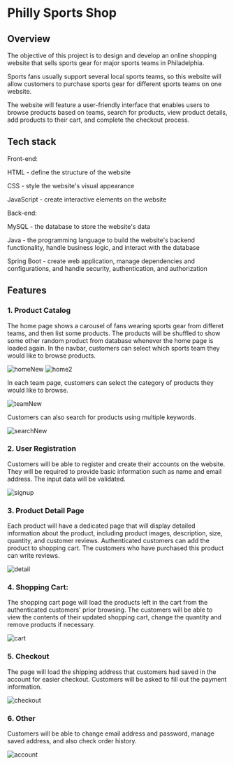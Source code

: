 # Philly Sports Shop

## Overview

The objective of this project is to design and develop an online shopping website that sells sports gear for major sports teams in Philadelphia. 

Sports fans usually support several local sports teams, so this website will allow customers to purchase sports gear for different sports teams on one website. 

The website will feature a user-friendly interface that enables users to browse products based on teams, search for products, view product details, add products to their cart, and complete the checkout process.

## Tech stack

Front-end:

HTML - define the structure of the website

CSS - style the website's visual appearance

JavaScript - create interactive elements on the website

Back-end:

MySQL - the database to store the website's data

Java - the programming language to build the website's backend functionality, handle business logic, and interact with the database

Spring Boot - create web application, manage dependencies and configurations, and handle security, authentication, and authorization

## Features

### 1. Product Catalog 

The home page shows a carousel of fans wearing sports gear from differet teams, and then list some products. The products will be shuffled to show some other random product from database whenever the home page is loaded again. In the navbar, customers can select which sports team they would like to browse products. 

![homeNew](./readmeImages/home.png)
![home2](./readmeImages/home2.png)


In each team page, customers can select the category of products they would like to browse.

![teamNew](./readmeImages/team.png)



Customers can also search for products using multiple keywords.

![searchNew](./readmeImages/search.png)



### 2. User Registration 

Customers will be able to register and create their accounts on the website. They will be required to provide basic information such as name and email address. The input data will be validated.

![signup](./readmeImages/signup.png)


### 3. Product Detail Page

Each product will have a dedicated page that will display detailed information about the product, including product images, description, size, quantity, and customer reviews. Authenticated customers can add the product to shopping cart. The customers who have purchased this product can write reviews.

![detail](./readmeImages/detail.png)


### 4. Shopping Cart: 

The shopping cart page will load the products left in the cart from the authenticated customers' prior browsing. The customers will be able to view the contents of their updated shopping cart, change the quantity and remove products if necessary. 

![cart](./readmeImages/cart.png)


### 5. Checkout 

The page will load the shipping address that customers had saved in the account for easier checkout. Customers will be asked to fill out the payment information.

![checkout](./readmeImages/checkout.png)


### 6. Other

Customers will be able to change email address and password, manage saved address, and also check order history.

![account](./readmeImages/account.png)
